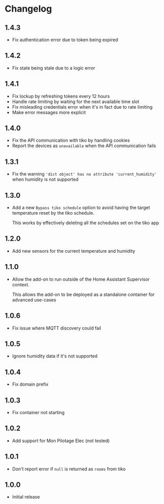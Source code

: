 # Changelog

## 1.4.3

- Fix authentication error due to token being expired

## 1.4.2

- Fix state being stale due to a logic error

## 1.4.1

- Fix lockup by refreshing tokens every 12 hours
- Handle rate limiting by waiting for the next available time slot
- Fix misleading credentials error when it's in fact due to rate limiting
- Make error messages more explicit

## 1.4.0

- Fix the API communication with tiko by handling cookies
- Report the devices as `unavailable` when the API communication fails

## 1.3.1

- Fix the warning `'dict object' has no attribute 'current_humidity'` when humidity is not supported

## 1.3.0

- Add a new `Bypass tiko schedule` option to avoid having the target temperature reset by the tiko schedule.

  This works by effectively deleting all the schedules set on the tiko app

## 1.2.0

- Add new sensors for the current temperature and humidity

## 1.1.0

- Allow the add-on to run outside of the Home Assistant Supervisor context.

  This allows the add-on to be deployed as a standalone container for advanced use-cases

## 1.0.6

- Fix issue where MQTT discovery could fail

## 1.0.5

- Ignore humidity data if it's not supported

## 1.0.4

- Fix domain prefix

## 1.0.3

- Fix container not starting

## 1.0.2

- Add support for Mon Pilotage Elec (not tested)

## 1.0.1

- Don't report error if `null` is returned as `rooms` from tiko

## 1.0.0

- Initial release
